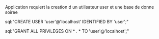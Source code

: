 Application requiert la creation d un utilisateur user et une base de donne soiree

sql:"CREATE USER 'user'@'localhost' IDENTIFIED BY 'user';"

sql:"GRANT ALL PRIVILEGES ON * . * TO 'user'@'localhost';"
